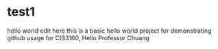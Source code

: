 # test1
hello world
edit here
this is a basic hello world project for demonstrating github usage for CIS3160, Hello Professor Chuang
